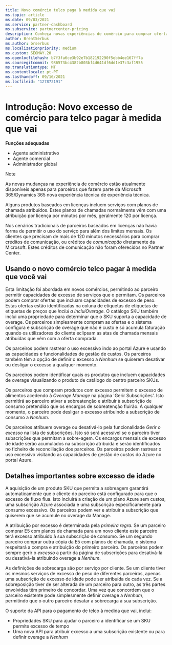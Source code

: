 ```yaml
---
title: Novo comércio telco paga à medida que vai
ms.topic: article
ms.date: 09/03/2021
ms.service: partner-dashboard
ms.subservice: partnercenter-pricing
description: Conheça novas experiências de comércio para comprar ofertas que permitam pagar à medida que se sobreage.
author: BrentSerbus
ms.author: brserbus
ms.localizationpriority: medium
ms.custom: SEOMAY.20
ms.openlocfilehash: b7f3fa6ce3b92e7b182192290f5ebb4ee167ff7a
ms.sourcegitcommit: 986573bc4382b803bf4d641df6dd1e37c3af1955
ms.translationtype: MT
ms.contentlocale: pt-PT
ms.lasthandoff: 09/16/2021
ms.locfileid: "127872191"
---
```

# <a name="introduction-new-commerce-overage-for-telco-pay-as-you-go"></a>Introdução: Novo excesso de comércio para telco pagar à medida que vai

**Funções adequadas**

- Agente administrativo
- Agente comercial
- Administrador global

> [!NOTE]
> As novas mudanças na experiência de comércio estão atualmente disponíveis apenas para parceiros que fazem parte da Microsoft 365/Dynamics 365 nova experiência técnica de experiência técnica.

Alguns produtos baseados em licenças incluem serviços com planos de chamada atribuídos. Estes planos de chamadas normalmente vêm com uma atribuição por licença por minutos por mês, geralmente 120 por licença.

Nos cenários tradicionais de parceiros baseados em licenças não havia forma de permitir o uso do serviço para além dos limites mensais. Os clientes que precisam de mais de 120 minutos necessários para comprar créditos de comunicação, ou créditos de *comunicação* diretamente da Microsoft.  Estes créditos de comunicação não foram oferecidos no Partner Center.

## <a name="using-new-commerce-telco-pay-as-you-go"></a>Usando o novo comércio telco pagar à medida que você vai ##

Esta limitação foi abordada em novos comércios, permitindo ao parceiro permitir capacidades de excesso de serviços que o permitam. Os parceiros podem comprar ofertas que incluam capacidades de excesso de peso. Estas ofertas estão identificadas na coluna de etiquetas de etiquetas de etiquetas de preços que *inclui a IncluiOverage.* O catálogo SKU também inclui uma propriedade para determinar que o SKU suporta a capacidade de overage. Os parceiros simplesmente compram as ofertas e o sistema configura e subscrição de overage que não é custo e só acumula faturação quando os utilizadores do cliente eclipsam as atas de chamada mensais atribuídas que vêm com a oferta comprada.

Os parceiros podem rastrear o uso excessivo indo ao portal Azure e usando as capacidades e funcionalidades de gestão de custos. Os parceiros também têm a opção de definir o excesso a *Nenhum* se quiserem desativar ou desligar o excesso a qualquer momento.

Os parceiros podem identificar quais os produtos que incluem capacidades de overage visualizando o produto de catálogo do centro parceiro SKUs. 

Os parceiros que compram produtos com excesso permitem o excesso de alimentos acedendo à *Overage Manage* na página 'Gerir Subscrições'. Isto permitirá ao parceiro ativar a sobreatenção e atribuir à subscrição de consumo pretendido que os encargos de sobreatenção fluirão. A qualquer momento, o parceiro pode desligar o excesso atribuindo a subscrição de consumo a *Nenhum*.

Os parceiros atribuem overage ou desativá-lo pela funcionalidade *Gerir o excesso* na lista de subscrições. Isto só será acessível se o parceiro tiver subscrições que permitam a sobre-agem. Os encargos mensais de excesso de idade serão acumulados na subscrição atribuída e serão identificados no ficheiro de reconciliação dos parceiros. Os parceiros podem rastrear o uso excessivo visitando as capacidades de gestão de custos do Azure no portal Azure. 

## <a name="important-details-about-overage"></a>Detalhes importantes sobre excesso de idade ##

A aquisição de um produto SKU que permita a sobreagem garantirá automaticamente que o cliente do parceiro está configurado para que o excesso de fluxo flua. Isto incluirá a criação de um plano Azure sem custos, uma subscrição Azure associada e uma subscrição especificamente para consumo excessivo. Os parceiros podem ver e atribuir a subscrição que quiserem que se acumule no overage da Manage.

A atribuição por excesso é determinada pela *primeira regra.* Se um parceiro comprar E5 com planos de chamada para um novo cliente este parceiro terá excesso atribuído à sua subscrição de consumo. Se um segundo parceiro comprar outra cópia da E5 com planos de chamada, o sistema respeitará a compra e atribuição do primeiro parceiro. Os parceiros podem sempre gerir o *excesso* a partir da página de subscrições para desativá-la ou desativá-la atribuindo overage a *Nenhum*.

As definições de sobrecarga são por serviço por cliente. Se um cliente tiver os mesmos serviços de excesso de peso de diferentes parceiros, apenas uma subscrição de excesso de idade pode ser atribuída de cada vez. Se a sobreposição tiver de ser alterada de um parceiro para outro, as três partes envolvidas têm primeiro de concordar. Uma vez que concordem que o parceiro existente pode simplesmente definir overage a *Nenhum,* permitindo que o outro parceiro desatar a sobrecarga à sua subscrição.

O suporte da API para o pagamento de telco à medida que vai, inclui:

- Propriedades SKU para ajudar o parceiro a identificar se um SKU permite excesso de tempo
- Uma nova API para atribuir excesso a uma subscrição existente ou para definir overage a *Nenhum*
